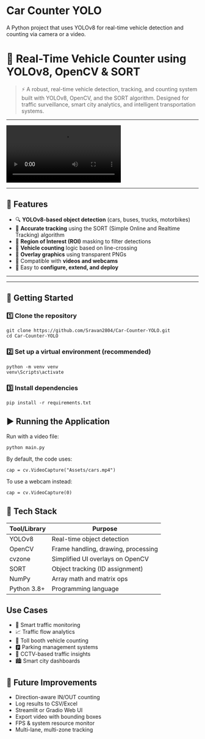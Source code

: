 # Car Counter YOLO
A Python project that uses YOLOv8 for real-time vehicle detection and counting via camera or a video.

# 🚗 Real-Time Vehicle Counter using YOLOv8, OpenCV & SORT

> ⚡ A robust, real-time vehicle detection, tracking, and counting system built with YOLOv8, OpenCV, and the SORT algorithm. Designed for traffic surveillance, smart city analytics, and intelligent transportation systems.

---

![Demo](Assets/Demo-CarCounterYOLO.mp4) <!-- Replace with an actual demo GIF or image -->

---

## 📌 Features

- 🔍 **YOLOv8-based object detection** (cars, buses, trucks, motorbikes)
- 🎯 **Accurate tracking** using the SORT (Simple Online and Realtime Tracking) algorithm
- 🧠 **Region of Interest (ROI)** masking to filter detections
- 🧮 **Vehicle counting** logic based on line-crossing
- 🎨 **Overlay graphics** using transparent PNGs
- 🎥 Compatible with **videos and webcams**
- 🧰 Easy to **configure, extend, and deploy**

---

---

## 🚀 Getting Started

### 1️⃣ Clone the repository

```
git clone https://github.com/Sravan2804/Car-Counter-YOLO.git
cd Car-Counter-YOLO
```

### 2️⃣ Set up a virtual environment (recommended)

```
python -m venv venv
venv\Scripts\activate
```

### 3️⃣ Install dependencies

```
pip install -r requirements.txt
```

## ▶️ Running the Application
Run with a video file:
```
python main.py
```
By default, the code uses:
```
cap = cv.VideoCapture("Assets/cars.mp4")
```
To use a webcam instead:
```
cap = cv.VideoCapture(0)
```

## 🧠 Tech Stack
| Tool/Library | Purpose                             |
| ------------ | ----------------------------------- |
| YOLOv8       | Real-time object detection          |
| OpenCV       | Frame handling, drawing, processing |
| cvzone       | Simplified UI overlays on OpenCV    |
| SORT         | Object tracking (ID assignment)     |
| NumPy        | Array math and matrix ops           |
| Python 3.8+  | Programming language                |

## Use Cases
- 🚦 Smart traffic monitoring
- 📈 Traffic flow analytics
- 🚧 Toll booth vehicle counting
- 🅿️ Parking management systems
- 🎥 CCTV-based traffic insights
- 🏙️ Smart city dashboards


## 🧰 Future Improvements
- Direction-aware IN/OUT counting
- Log results to CSV/Excel
- Streamlit or Gradio Web UI
- Export video with bounding boxes
- FPS & system resource monitor
- Multi-lane, multi-zone tracking













